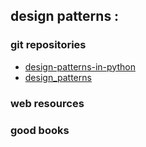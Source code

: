 design patterns :
---------------------------


### git repositories

* [design-patterns-in-python](https://github.com/gennad/design-patterns-in-python)
* [design_patterns](http://sourcemaking.com/design_patterns)


### web resources


### good books




